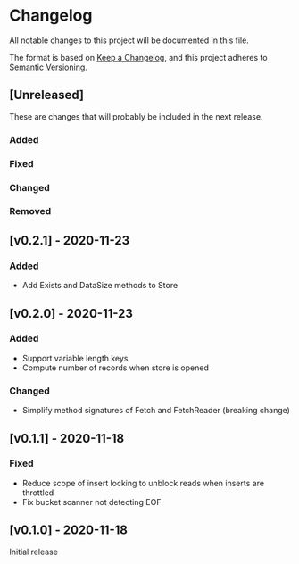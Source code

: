 # Changelog
All notable changes to this project will be documented in this file.

The format is based on [Keep a Changelog](https://keepachangelog.com/en/1.0.0/),
and this project adheres to [Semantic Versioning](https://semver.org/spec/v2.0.0.html).

## [Unreleased]

These are changes that will probably be included in the next release.

### Added
 
### Fixed

### Changed
 
### Removed

## [v0.2.1] - 2020-11-23

### Added
 * Add Exists and DataSize methods to Store

## [v0.2.0] - 2020-11-23

### Added

 * Support variable length keys
 * Compute number of records when store is opened

### Changed

 * Simplify method signatures of Fetch and FetchReader (breaking change)

## [v0.1.1] - 2020-11-18

### Fixed

 * Reduce scope of insert locking to unblock reads when inserts are throttled 
 * Fix bucket scanner not detecting EOF

## [v0.1.0] - 2020-11-18

Initial release

